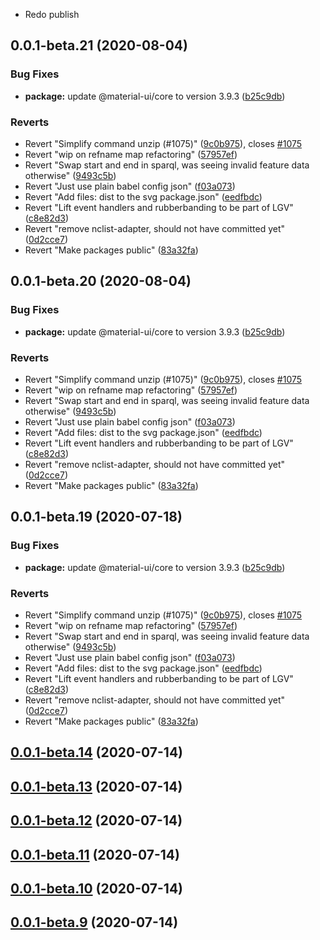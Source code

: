 - Redo publish

## 0.0.1-beta.21 (2020-08-04)

### Bug Fixes

- **package:** update @material-ui/core to version 3.9.3 ([b25c9db](https://github.com/GMOD/jbrowse-components/commit/b25c9db41971f136c9c176e23268b5659bdfabf8))

### Reverts

- Revert "Simplify command unzip (#1075)" ([9c0b975](https://github.com/GMOD/jbrowse-components/commit/9c0b97504b7a423a9c356ac3ffffc2754224c65a)), closes [#1075](https://github.com/GMOD/jbrowse-components/issues/1075)
- Revert "wip on refname map refactoring" ([57957ef](https://github.com/GMOD/jbrowse-components/commit/57957ef95e1e72b439dad2f74820e9fe643f457f))
- Revert "Swap start and end in sparql, was seeing invalid feature data otherwise" ([9493c5b](https://github.com/GMOD/jbrowse-components/commit/9493c5b2e7e1bc20fc6a185217a7dfc7ca1faff4))
- Revert "Just use plain babel config json" ([f03a073](https://github.com/GMOD/jbrowse-components/commit/f03a0732f92177bb625fc95c6d314f3b3e2e5e97))
- Revert "Add files: dist to the svg package.json" ([eedfbdc](https://github.com/GMOD/jbrowse-components/commit/eedfbdce555e41238b146e88b9fcc3d50d097197))
- Revert "Lift event handlers and rubberbanding to be part of LGV" ([c8e82d3](https://github.com/GMOD/jbrowse-components/commit/c8e82d3cc18b1bf052630b38fc30926893902da0))
- Revert "remove nclist-adapter, should not have committed yet" ([0d2cce7](https://github.com/GMOD/jbrowse-components/commit/0d2cce7fad39ba664f8529ee44b368da1a593e7b))
- Revert "Make packages public" ([83a32fa](https://github.com/GMOD/jbrowse-components/commit/83a32fa9951f2865f7a0d2147ed88ff010ce742b))

## 0.0.1-beta.20 (2020-08-04)

### Bug Fixes

- **package:** update @material-ui/core to version 3.9.3 ([b25c9db](https://github.com/GMOD/jbrowse-components/commit/b25c9db41971f136c9c176e23268b5659bdfabf8))

### Reverts

- Revert "Simplify command unzip (#1075)" ([9c0b975](https://github.com/GMOD/jbrowse-components/commit/9c0b97504b7a423a9c356ac3ffffc2754224c65a)), closes [#1075](https://github.com/GMOD/jbrowse-components/issues/1075)
- Revert "wip on refname map refactoring" ([57957ef](https://github.com/GMOD/jbrowse-components/commit/57957ef95e1e72b439dad2f74820e9fe643f457f))
- Revert "Swap start and end in sparql, was seeing invalid feature data otherwise" ([9493c5b](https://github.com/GMOD/jbrowse-components/commit/9493c5b2e7e1bc20fc6a185217a7dfc7ca1faff4))
- Revert "Just use plain babel config json" ([f03a073](https://github.com/GMOD/jbrowse-components/commit/f03a0732f92177bb625fc95c6d314f3b3e2e5e97))
- Revert "Add files: dist to the svg package.json" ([eedfbdc](https://github.com/GMOD/jbrowse-components/commit/eedfbdce555e41238b146e88b9fcc3d50d097197))
- Revert "Lift event handlers and rubberbanding to be part of LGV" ([c8e82d3](https://github.com/GMOD/jbrowse-components/commit/c8e82d3cc18b1bf052630b38fc30926893902da0))
- Revert "remove nclist-adapter, should not have committed yet" ([0d2cce7](https://github.com/GMOD/jbrowse-components/commit/0d2cce7fad39ba664f8529ee44b368da1a593e7b))
- Revert "Make packages public" ([83a32fa](https://github.com/GMOD/jbrowse-components/commit/83a32fa9951f2865f7a0d2147ed88ff010ce742b))

## 0.0.1-beta.19 (2020-07-18)

### Bug Fixes

- **package:** update @material-ui/core to version 3.9.3 ([b25c9db](https://github.com/GMOD/jbrowse-components/commit/b25c9db41971f136c9c176e23268b5659bdfabf8))

### Reverts

- Revert "Simplify command unzip (#1075)" ([9c0b975](https://github.com/GMOD/jbrowse-components/commit/9c0b97504b7a423a9c356ac3ffffc2754224c65a)), closes [#1075](https://github.com/GMOD/jbrowse-components/issues/1075)
- Revert "wip on refname map refactoring" ([57957ef](https://github.com/GMOD/jbrowse-components/commit/57957ef95e1e72b439dad2f74820e9fe643f457f))
- Revert "Swap start and end in sparql, was seeing invalid feature data otherwise" ([9493c5b](https://github.com/GMOD/jbrowse-components/commit/9493c5b2e7e1bc20fc6a185217a7dfc7ca1faff4))
- Revert "Just use plain babel config json" ([f03a073](https://github.com/GMOD/jbrowse-components/commit/f03a0732f92177bb625fc95c6d314f3b3e2e5e97))
- Revert "Add files: dist to the svg package.json" ([eedfbdc](https://github.com/GMOD/jbrowse-components/commit/eedfbdce555e41238b146e88b9fcc3d50d097197))
- Revert "Lift event handlers and rubberbanding to be part of LGV" ([c8e82d3](https://github.com/GMOD/jbrowse-components/commit/c8e82d3cc18b1bf052630b38fc30926893902da0))
- Revert "remove nclist-adapter, should not have committed yet" ([0d2cce7](https://github.com/GMOD/jbrowse-components/commit/0d2cce7fad39ba664f8529ee44b368da1a593e7b))
- Revert "Make packages public" ([83a32fa](https://github.com/GMOD/jbrowse-components/commit/83a32fa9951f2865f7a0d2147ed88ff010ce742b))

<a name="0.0.1-beta.14"></a>

## [0.0.1-beta.14](https://github.com/GMOD/jbrowse-components/compare/v0.0.1-beta.13...v0.0.1-beta.14) (2020-07-14)

<a name="0.0.1-beta.13"></a>

## [0.0.1-beta.13](https://github.com/GMOD/jbrowse-components/compare/v0.0.1-beta.12...v0.0.1-beta.13) (2020-07-14)

<a name="0.0.1-beta.12"></a>

## [0.0.1-beta.12](https://github.com/GMOD/jbrowse-components/compare/v0.0.1-beta.10...v0.0.1-beta.12) (2020-07-14)

<a name="0.0.1-beta.11"></a>

## [0.0.1-beta.11](https://github.com/GMOD/jbrowse-components/compare/v0.0.1-beta.10...v0.0.1-beta.11) (2020-07-14)

## [0.0.1-beta.10](https://github.com/GMOD/jbrowse-components/compare/0.0.1-alpha...0.0.1-beta.10) (2020-07-14)

## [0.0.1-beta.9](https://github.com/GMOD/jbrowse-components/compare/v0.0.1-beta.8...v0.0.1-beta.9) (2020-07-14)
